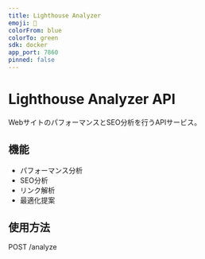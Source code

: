 ```yaml
---
title: Lighthouse Analyzer
emoji: 🚀
colorFrom: blue
colorTo: green
sdk: docker
app_port: 7860
pinned: false
---
```


# Lighthouse Analyzer API

WebサイトのパフォーマンスとSEO分析を行うAPIサービス。

## 機能
- パフォーマンス分析
- SEO分析
- リンク解析
- 最適化提案

## 使用方法
POST /analyze